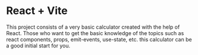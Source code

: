 # React + Vite

This project consists of a very basic calculator created with the help of React.
Those who want to get the basic knowledge of the topics such as react components, props, emit-events, use-state, etc. this calculator can be a good initial start for you.
